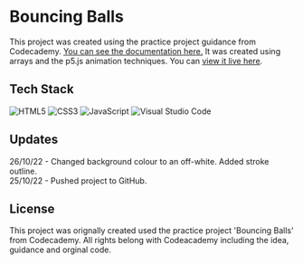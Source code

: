 # Bouncing Balls
This project was created using the practice project guidance from Codecademy. [You can see the documentation here.](https://www.codecademy.com/projects/language/javascript) It was created using arrays and the p5.js animation techniques.
You can [view it live here](https://rclarkeweb.github.io/Bouncing_Balls/).

## Tech Stack
![HTML5](https://img.shields.io/badge/html5-%23E34F26.svg?style=for-the-badge&logo=html5&logoColor=white) ![CSS3](https://img.shields.io/badge/css3-%231572B6.svg?style=for-the-badge&logo=css3&logoColor=white) ![JavaScript](https://img.shields.io/badge/javascript-%23323330.svg?style=for-the-badge&logo=javascript&logoColor=%23F7DF1E) ![Visual Studio Code](https://img.shields.io/badge/Visual%20Studio%20Code-0078d7.svg?style=for-the-badge&logo=visual-studio-code&logoColor=white)

## Updates
26/10/22 - Changed background colour to an off-white. Added stroke outline.\
25/10/22 - Pushed project to GitHub.

## License
This project was orignally created used the practice project 'Bouncing Balls' from Codecademy. 
All rights belong with Codeacademy including the idea, guidance and orginal code.


